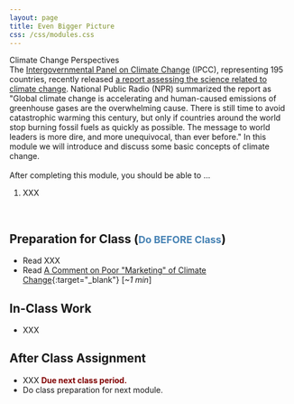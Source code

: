 ```yaml
---
layout: page
title: Even Bigger Picture
css: /css/modules.css
---
```


<div class="panel-group">
  <div class="panel panel-primary">
    <div class="panel-heading">Climate Change Perspectives</div>
    <div class="panel-body">The <a href="https://www.ipcc.ch/" target="_blank">Intergovernmental Panel on Climate Change</a> (IPCC), representing 195 countries, recently released <a href="https://www.ipcc.ch/report/ar6/wg1/" target="_blank">a report assessing the science related to climate change</a>. National Public Radio (NPR) summarized the report as "Global climate change is accelerating and human-caused emissions of greenhouse gases are the overwhelming cause. There is still time to avoid catastrophic warming this century, but only if countries around the world stop burning fossil fuels as quickly as possible. The message to world leaders is more dire, and more unequivocal, than ever before." In this module we will introduce and discuss some basic concepts of climate change.
<br><br>
After completing this module, you should be able to ...
<ol>
  <li>XXX</li>
</ol>
    </div>
  </div>
</div>

&nbsp;

## Preparation for Class (<span style="font-size:smaller; color:SteelBlue;">Do BEFORE Class</span>)

* Read XXX
* Read [A Comment on Poor "Marketing" of Climate Change](Climate_Change_Marketing.jpg){:target="_blank"} [*~1 min*]

## In-Class Work

* XXX

## After Class Assignment

* XXX <span style="color:Maroon; font-weight:bold;">Due next class period.</span>
* Do class preparation for next module.
